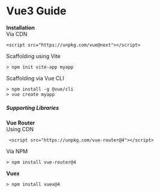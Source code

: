 # Vue3 Guide  

__Installation__  
Via CDN  
```
<script src="https://unpkg.com/vue@next"></script>
```
Scaffolding using Vite  
```
> npm init vite-app myapp  
```  
Scaffolding via Vue CLI  
```
> npm install -g @vue/cli  
> vue create myapp
```

##### Supporting Libraries
__Vue Router__  
Using CDN    
```
 <script src="https://unpkg.com/vue-router@4"></script>
```
Via NPM
```
> npm install vue-router@4
```  

__Vuex__    
```
> npm install vuex@4
```
